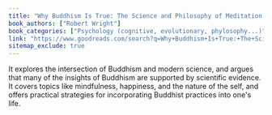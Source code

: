 ```yaml
---
title: "Why Buddhism Is True: The Science and Philosophy of Meditation and Enlightenment"
book_authors: ["Robert Wright"]
book_categories: ["Psychology (cognitive, evolutionary, phylosophy...)"]
link: "https://www.goodreads.com/search?q=Why+Buddhism+Is+True:+The+Science+and+Philosophy+of+Meditation+and+Enlightenment+Robert+Wright"
sitemap_exclude: true
---
```

It explores the intersection of Buddhism and modern science, and argues that many of the insights of Buddhism are supported by scientific evidence. It covers topics like mindfulness, happiness, and the nature of the self, and offers practical strategies for incorporating Buddhist practices into one's life.

